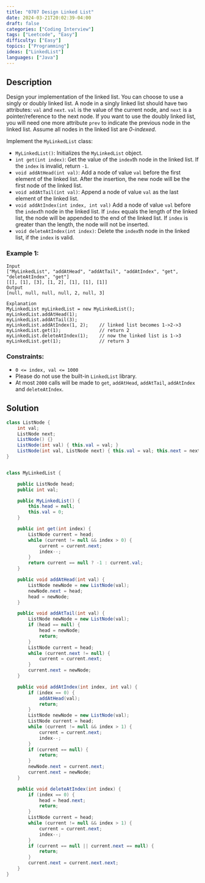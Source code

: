 ```yaml
---
title: "0707 Design Linked List"
date: 2024-03-21T20:02:39-04:00
draft: false
categories: ["Coding Interview"]
tags: ["Leetcode", "Easy"]
difficulty: ["Easy"]
topics: ["Programming"]
ideas: ["LinkedList"]
languages: ["Java"]
---
```


## Description

Design your implementation of the linked list. You can choose to use a singly or doubly linked list.
A node in a singly linked list should have two attributes: `val` and `next`. `val` is the value of the current node, and `next` is a pointer/reference to the next node.
If you want to use the doubly linked list, you will need one more attribute `prev` to indicate the previous node in the linked list. Assume all nodes in the linked list are *0-indexed*.

Implement the `MyLinkedList` class:

- `MyLinkedList()`: Initializes the `MyLinkedList` object.
- `int get(int index)`: Get the value of the `index`th node in the linked list. If the `index` is invalid, return `-1`.
- `void addAtHead(int val)`: Add a node of value `val` before the first element of the linked list. After the insertion, the new node will be the first node of the linked list.
- `void addAtTail(int val)`: Append a node of value `val` as the last element of the linked list.
- `void addAtIndex(int index, int val)` Add a node of value `val` before the `index`th node in the linked list. If `index` equals the length of the linked list, the node will be appended to the end of the linked list. If `index` is greater than the length, the node will not be inserted.
- `void deleteAtIndex(int index)`: Delete the `index`th node in the linked list, if the `index` is valid.
 

### Example 1:

```
Input
["MyLinkedList", "addAtHead", "addAtTail", "addAtIndex", "get", "deleteAtIndex", "get"]
[[], [1], [3], [1, 2], [1], [1], [1]]
Output
[null, null, null, null, 2, null, 3]

Explanation
MyLinkedList myLinkedList = new MyLinkedList();
myLinkedList.addAtHead(1);
myLinkedList.addAtTail(3);
myLinkedList.addAtIndex(1, 2);    // linked list becomes 1->2->3
myLinkedList.get(1);              // return 2
myLinkedList.deleteAtIndex(1);    // now the linked list is 1->3
myLinkedList.get(1);              // return 3
```

### Constraints:

- `0 <= index, val <= 1000`
- Please do not use the built-in `LinkedList` library.
- At most `2000` calls will be made to `get`, `addAtHead`, `addAtTail`, `addAtIndex` and `deleteAtIndex`.

## Solution

```java
class ListNode {
    int val;
    ListNode next;
    ListNode() {}
    ListNode(int val) { this.val = val; }
    ListNode(int val, ListNode next) { this.val = val; this.next = next; }
}


class MyLinkedList {

    public ListNode head;
    public int val;

    public MyLinkedList() {
        this.head = null;
        this.val = 0;
    }

    public int get(int index) {
        ListNode current = head;
        while (current != null && index > 0) {
            current = current.next;
            index--;
        }
        return current == null ? -1 : current.val;
    }

    public void addAtHead(int val) {
        ListNode newNode = new ListNode(val);
        newNode.next = head;
        head = newNode;
    }

    public void addAtTail(int val) {
        ListNode newNode = new ListNode(val);
        if (head == null) {
            head = newNode;
            return;
        }
        ListNode current = head;
        while (current.next != null) {
            current = current.next;
        }
        current.next = newNode;
    }

    public void addAtIndex(int index, int val) {
        if (index == 0) {
            addAtHead(val);
            return;
        }
        ListNode newNode = new ListNode(val);
        ListNode current = head;
        while (current != null && index > 1) {
            current = current.next;
            index--;
        }
        if (current == null) {
            return;
        }
        newNode.next = current.next;
        current.next = newNode;
    }

    public void deleteAtIndex(int index) {
        if (index == 0) {
            head = head.next;
            return;
        }
        ListNode current = head;
        while (current != null && index > 1) {
            current = current.next;
            index--;
        }
        if (current == null || current.next == null) {
            return;
        }
        current.next = current.next.next;
    }
}
```